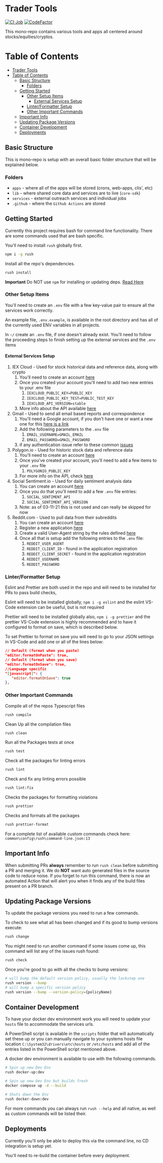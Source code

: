 # Trader Tools

[![CI Job](https://github.com/dills122/trader-tools/actions/workflows/ci.action.yml/badge.svg)](https://github.com/dills122/trader-tools/actions/workflows/ci.action.yml)
[![CodeFactor](https://www.codefactor.io/repository/github/dills122/trader-tools/badge)](https://www.codefactor.io/repository/github/dills122/trader-tools)

This mono-repo contains various tools and apps all centered around stocks/equities/cryptos.

# Table of Contents
- [Trader Tools](#trader-tools)
- [Table of Contents](#table-of-contents)
  - [Basic Structure](#basic-structure)
    - [Folders](#folders)
  - [Getting Started](#getting-started)
    - [Other Setup Items](#other-setup-items)
      - [External Services Setup](#external-services-setup)
    - [Linter/Formatter Setup](#linterformatter-setup)
    - [Other Important Commands](#other-important-commands)
  - [Important Info](#important-info)
  - [Updating Package Versions](#updating-package-versions)
  - [Container Development](#container-development)
  - [Deployments](#deployments)

## Basic Structure

This is mono-repo is setup with an overall basic folder structure that will be explained below.
### Folders

* `apps` - where all of the apps will be stored (crons, web-apps, clis', etc)
* `lib` - where shared core data and services are to live (`core-sdk`)
* `services` - external outreach services and individual jobs
* `.github` - where the `Github Actions` are stored

## Getting Started

Currently this project requires bash for command line functionality. There are some commands used that are bash specific.

You'll need to install `rush` globally first.

```bash
npm i -g rush
```

Install all the repo's dependencies.

```bash
rush install
```

**Important** Do NOT use `npm` for installing or updating deps. [Read Here](https://rushjs.io/pages/developer/new_developer/)

### Other Setup Items

You'll need to create an `.env` file with a few key-value pair to ensure all the services work correctly.

An example file, `.env.example`, is available in the root directory and has all of the currently used ENV variables in all projects.

In `~/` create an `.env` file, if one doesn't already exist. You'll need to follow the proceeding steps to finish setting up the external services and the `.env` items

#### External Services Setup

1. IEX Cloud - Used for stock historical data and reference data, along with crypto
   1. You'll need to create an account [here](https://iexcloud.io/cloud-login?r=https%3A%2F%2Fiexcloud.io%2Fconsole%2F#/register)
   2. Once you created your account you'll need to add two new entries to your .env file
      1. `IEXCLOUD_PUBLIC_KEY=PUBLIC_KEY`
      2. `IEXCLOUD_PUBLIC_KEY_TEST=PUBLIC_TEST_KEY`
      3. `IEXCLOUD_API_VERSION=stable`
   3. More info about the API available [here](https://intercom.help/iexcloud/en/articles/2851957-how-to-use-the-iex-cloud-api)
2. Gmail - Used to send all email based reports and correspondence
   1. You'll need a Google account, if you don't have one or want a new one for this [here is a link](https://accounts.google.com/signup/v2/webcreateaccount?service=mail&continue=https%3A%2F%2Fmail.google.com%2Fmail&hl=en&dsh=S-1711203018%3A1615436234382827&gmb=exp&biz=false&flowName=GlifWebSignIn&flowEntry=SignUp)
   2. Add the following parameters to the `.env` file
      1. `EMAIL_USERNAME=GMAIL_EMAIL`
      2. `EMAIL_PASSWORD=GMAIL_PASSWORD`
   3. if any authentication issue refer to these common [issues](https://github.com/alykoshin/gmail-send#preparation-step---configure-your-gmail-account)
3. Polygon.io - Used for historic stock data and reference data
   1. You'll need to create an account [here](https://polygon.io/dashboard/signup)
   2. Once you've created your account, you'll need to add a few items to your `.env` file
      1. `POLYGONIO_PUBLIC_KEY`
   3. For more info on the API, check [here](https://polygon.io/docs)
4. Social Sentiment.io - Used for daily sentiment analysis data
   1. You can create an account [here](https://socialsentiment.io/register/)
   2. Once you do that you'll need to add a few `.env` file entries:
      1. `SOCIAL_SENTIMENT_API`
      2. `SOCIAL_SENTIMENT_API_VERSION`
   3. Note: as of 03-11-21 this is not used and can really be skipped for now
5. Reddit.com - Used to pull data from their subreddits
   1. You can create an account [here](https://www.reddit.com/register/)
   2. Register a new application [here](https://www.reddit.com/prefs/apps)
   3. Create a valid User-Agent string by the rules defined [here](https://github.com/reddit-archive/reddit/wiki/API)
   4. Once all that is setup add the following entries to the `.env` file:
      1. `REDDIT_USER_AGENT`
      2. `REDDIT_CLIENT_ID` - found in the application registration
      3. `REDDIT_CLIENT_SECRET` - found in the application registration
      4. `REDDIT_USERNAME`
      5. `REDDIT_PASSWORD`


### Linter/Formatter Setup

Eslint and Prettier are both used in the repo and will need to be installed for PRs to pass build checks,

Eslint will need to be installed globally, `npm i -g eslint` and the eslint VS-Code extension can be useful, but is not required

Prettier will need to be installed globally also, `npm i -g prettier` and the prettier VS-Code extension is highly recommended and to have it configured to format on save, which is described below.

To set Prettier to format on save you will need to go to your JSON settings in VS-Code and add one or all of the lines below:

```JSON
// Default (format when you paste)
"editor.formatOnPaste": true,
// Default (format when you save)
"editor.formatOnSave": true,
//Language specific
"[javascript]": {
   "editor.formatOnSave": true
},
```

### Other Important Commands

Compile all of the repos Typescript files

```bash
rush compile
```

Clean Up all the compilation files

```bash
rush clean
```

Run all the Packages tests at once

```bash
rush test
```

Check all the packages for linting errors

```bash
rush lint
```

Check and fix any linting errors possible

```bash
rush lint:fix
```

Checks the packages for formatting violations

```bash
rush prettier
```

Checks and formats all the packages

```bash
rush prettier-format
```

For a complete list of available custom commands check here: `common\config\rush\command-line.json:13`

## Important Info

When submitting PRs **always** remember to run `rush clean` before submitting a PR and merging it. We do **NOT** want auto generated files in the source code to reduce noise. If you forget to run this command, there is now an automated Action that will alert you when it finds any of the build files present on a PR branch.

## Updating Package Versions

To update the package versions you need to run a few commands.

To check to see what all has been changed and if its good to bump versions execute:

```bash
rush change
```

You might need to run another command if some issues come up, this command will list any of the issues rush found:

```bash
rush check
```

Once you're good to go with all the checks to bump versions:

```bash
# will bump the default version policy, usually the lockstep one
rush version --bump
# will bump a specific version policy
rush version --bump --version-policy={policyName}
```

## Container Development

To have your docker dev environment work you will need to update your `hosts` file to accommodate the services urls.

A PowerShell script is available in the `scripts` folder that will automatically set these up or you can manually navigate to your systems hosts file location `C:\System32\drivers\etc\hosts` or `/etc/hosts` and add all of the entries listed in the PowerShell script mentioned above.

A docker dev environment is available to use with the following commands.

```bash
# Spin up new Dev Env
rush docker-up:dev
```

```bash
# Spin up new Dev Env but builds fresh
docker compose up -d --build
```

```bash
# Shuts down the Env
rush docker-down:dev
```

For more commands you can always run `rush --help` and all native, as well as custom commands will be listed their.

## Deployments

Currently you'll only be able to deploy this via the command line, no CD integration is setup yet.

You'll need to re-build the container before every deployment.
